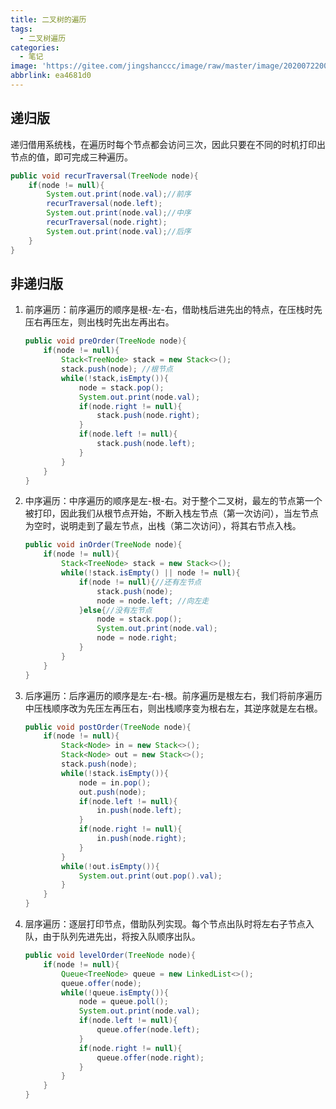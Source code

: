 ```yaml
---
title: 二叉树的遍历
tags:
  - 二叉树遍历
categories:
  - 笔记
image: 'https://gitee.com/jingshanccc/image/raw/master/image/20200722003318.png'
abbrlink: ea4681d0
---
```


<p/>

<!-- more -->

## 递归版

递归借用系统栈，在遍历时每个节点都会访问三次，因此只要在不同的时机打印出节点的值，即可完成三种遍历。

```java
public void recurTraversal(TreeNode node){
    if(node != null){
        System.out.print(node.val);//前序
        recurTraversal(node.left);
        System.out.print(node.val);//中序
        recurTraversal(node.right);
        System.out.print(node.val);//后序
    }
}
```

## 非递归版

1. 前序遍历：前序遍历的顺序是根-左-右，借助栈后进先出的特点，在压栈时先压右再压左，则出栈时先出左再出右。

   ```java
   public void preOrder(TreeNode node){
       if(node != null){
           Stack<TreeNode> stack = new Stack<>();
           stack.push(node); //根节点
           while(!stack,isEmpty()){
               node = stack.pop();
               System.out.print(node.val);
               if(node.right != null){
                   stack.push(node.right);
               }
               if(node.left != null){
                   stack.push(node.left);
               }
           }
       }
   }
   ```

2. 中序遍历：中序遍历的顺序是左-根-右。对于整个二叉树，最左的节点第一个被打印，因此我们从根节点开始，不断入栈左节点（第一次访问），当左节点为空时，说明走到了最左节点，出栈（第二次访问），将其右节点入栈。

   ```java
   public void inOrder(TreeNode node){
       if(node != null){
           Stack<TreeNode> stack = new Stack<>();
           while(!stack.isEmpty() || node != null){
               if(node != null){//还有左节点
                   stack.push(node);
                   node = node.left; //向左走
               }else{//没有左节点
                   node = stack.pop();
                   System.out.print(node.val);
                   node = node.right;
               }
           }
       }
   }
   ```

3. 后序遍历：后序遍历的顺序是左-右-根。前序遍历是根左右，我们将前序遍历中压栈顺序改为先压左再压右，则出栈顺序变为根右左，其逆序就是左右根。

   ```java
   public void postOrder(TreeNode node){
       if(node != null){
           Stack<Node> in = new Stack<>();
           Stack<Node> out = new Stack<>();
           stack.push(node);
           while(!stack.isEmpty()){
               node = in.pop();
               out.push(node);
               if(node.left != null){
                   in.push(node.left);
               }
               if(node.right != null){
                   in.push(node.right);
               }
           }
           while(!out.isEmpty()){
               System.out.print(out.pop().val);
           }
       }
   }
   ```

4. 层序遍历：逐层打印节点，借助队列实现。每个节点出队时将左右子节点入队，由于队列先进先出，将按入队顺序出队。

   ```java
   public void levelOrder(TreeNode node){
       if(node != null){
           Queue<TreeNode> queue = new LinkedList<>();
           queue.offer(node);
           while(!queue.isEmpty()){
               node = queue.poll();
               System.out.print(node.val);
               if(node.left != null){
                   queue.offer(node.left);
               }
               if(node.right != null){
                   queue.offer(node.right);
               }
           }
       }
   }
   ```

   

